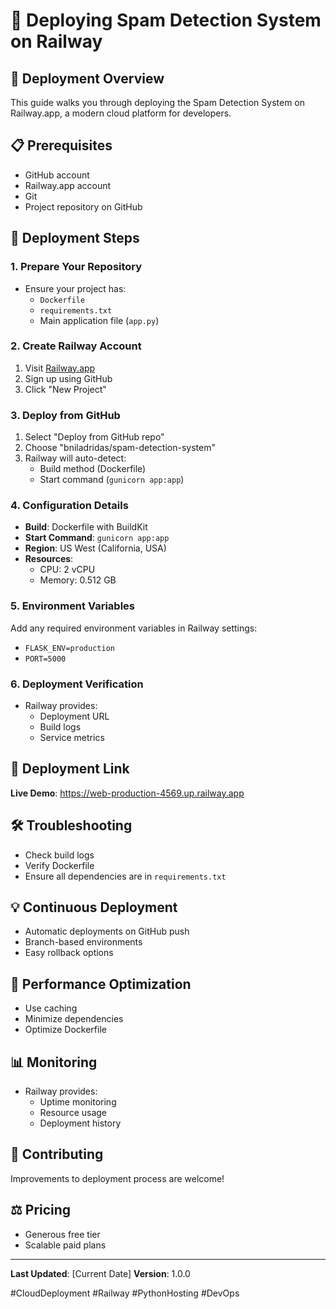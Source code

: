 # 🚂 Deploying Spam Detection System on Railway

## 🌟 Deployment Overview
This guide walks you through deploying the Spam Detection System on Railway.app, a modern cloud platform for developers.

## 📋 Prerequisites
- GitHub account
- Railway.app account
- Git
- Project repository on GitHub

## 🔧 Deployment Steps

### 1. Prepare Your Repository
- Ensure your project has:
  * `Dockerfile`
  * `requirements.txt`
  * Main application file (`app.py`)

### 2. Create Railway Account
1. Visit [Railway.app](https://railway.app)
2. Sign up using GitHub
3. Click "New Project"

### 3. Deploy from GitHub
1. Select "Deploy from GitHub repo"
2. Choose "bniladridas/spam-detection-system"
3. Railway will auto-detect:
   - Build method (Dockerfile)
   - Start command (`gunicorn app:app`)

### 4. Configuration Details
- **Build**: Dockerfile with BuildKit
- **Start Command**: `gunicorn app:app`
- **Region**: US West (California, USA)
- **Resources**: 
  * CPU: 2 vCPU
  * Memory: 0.512 GB

### 5. Environment Variables
Add any required environment variables in Railway settings:
- `FLASK_ENV=production`
- `PORT=5000`

### 6. Deployment Verification
- Railway provides:
  * Deployment URL
  * Build logs
  * Service metrics

## 🔗 Deployment Link
**Live Demo**: https://web-production-4569.up.railway.app

## 🛠 Troubleshooting
- Check build logs
- Verify Dockerfile
- Ensure all dependencies are in `requirements.txt`

## 💡 Continuous Deployment
- Automatic deployments on GitHub push
- Branch-based environments
- Easy rollback options

## 🚀 Performance Optimization
- Use caching
- Minimize dependencies
- Optimize Dockerfile

## 📊 Monitoring
- Railway provides:
  * Uptime monitoring
  * Resource usage
  * Deployment history

## 🤝 Contributing
Improvements to deployment process are welcome!

## ⚖️ Pricing
- Generous free tier
- Scalable paid plans

---

**Last Updated**: [Current Date]
**Version**: 1.0.0

#CloudDeployment #Railway #PythonHosting #DevOps
